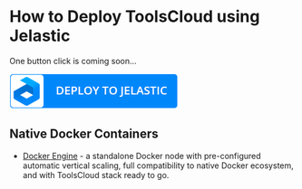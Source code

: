 # How to Deploy ToolsCloud using Jelastic

One button click is coming soon...

![Deploy](https://github.com/jelastic-jps/git-push-deploy/raw/master/images/deploy-to-jelastic.png)

## Native Docker Containers

* [Docker Engine](./docker-engine) - a standalone Docker node with pre-configured automatic vertical scaling, full compatibility to native Docker ecosystem, and with ToolsCloud stack ready to go.
